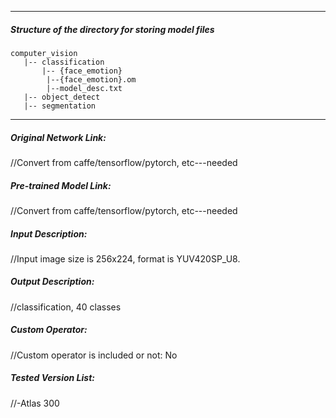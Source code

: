 *******************************************************************************
##### Structure of the directory for storing model files
```
computer_vision
   |-- classification
       |-- {face_emotion}
        |--{face_emotion}.om
        |--model_desc.txt
   |-- object_detect
   |-- segmentation
```

*******************************************************************************

##### Original Network Link:
//Convert from caffe/tensorflow/pytorch, etc---needed

##### Pre-trained Model Link:
//Convert from caffe/tensorflow/pytorch, etc---needed

##### Input Description:
//Input image size is 256x224, format is YUV420SP_U8.

##### Output Description:
//classification, 40 classes

##### Custom Operator:
//Custom operator is included or not: No

##### Tested Version List:
//-Atlas 300
